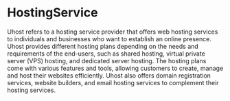 # HostingService
 Uhost refers to a hosting service provider that offers web hosting services to individuals and businesses who want to establish an online presence. Uhost provides different hosting plans depending on the needs and requirements of the end-users, such as shared hosting, virtual private server (VPS) hosting, and dedicated server hosting. The hosting plans come with various features and tools, allowing customers to create, manage and host their websites efficiently. Uhost also offers domain registration services, website builders, and email hosting services to complement their hosting services.
